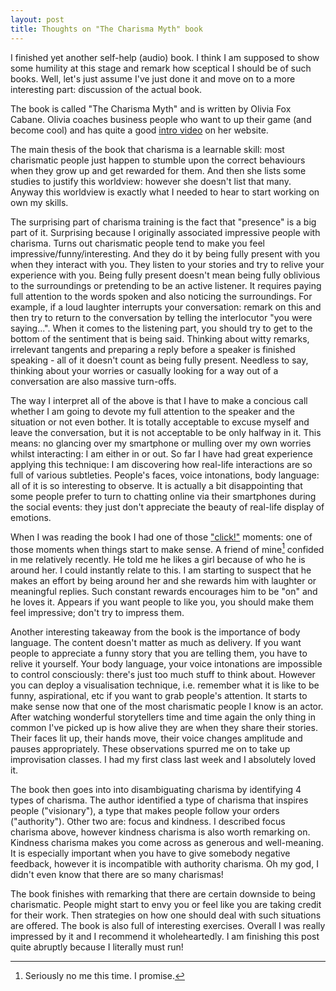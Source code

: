 ```yaml
---
layout: post
title: Thoughts on "The Charisma Myth" book
---
```


I finished yet another self-help (audio) book. I think I am supposed to show
some humility at this stage and remark how sceptical I should be of such books.
Well, let's just assume I've just done it and move on to a more interesting
part: discussion of the actual book.

The book is called "The Charisma Myth" and is written by Olivia Fox Cabane.
Olivia coaches business people who want to up their game (and become cool) and
has quite a good [intro video][vid] on her website.

The main thesis of the book that charisma is a learnable skill: most
charismatic people just happen to stumble upon the correct behaviours when they
grow up and get rewarded for them. And then she lists some studies to justify
this worldview: however she doesn't list that many. Anyway this worldview is
exactly what I needed to hear to start working on own my skills.

The surprising part of charisma training is the fact that "presence" is a big
part of it. Surprising because I originally associated impressive people with
charisma. Turns out charismatic people tend to make you feel
impressive/funny/interesting. And they do it by being fully present with you
when they interact with you. They listen to your stories and try to relive your
experience with you. Being fully present doesn't mean being fully oblivious to
the surroundings or pretending to be an active listener. It requires paying
full attention to the words spoken and also noticing the surroundings. For
example, if a loud laughter interrupts your conversation: remark on this and
then try to return to the conversation by telling the interlocutor "you were
saying...". When it comes to the listening part, you should try to get to the
bottom of the sentiment that is being said. Thinking about witty remarks,
irrelevant tangents and preparing a reply before a speaker is finished speaking -
all of it doesn't count as being fully present. Needless to say, thinking about
your worries or casually looking for a way out of a conversation are also
massive turn-offs.

The way I interpret all of the above is that I have to make a concious call
whether I am going to devote my full attention to the speaker and the situation
or not even bother. It is totally acceptable to excuse myself and leave the
conversation, but it is not acceptable to be only halfway in it. This means: no
glancing over my smartphone or mulling over my own worries whilst interacting:
I am either in or out. So far I have had great experience applying this
technique: I am discovering how real-life interactions are so full of various
subtleties. People's faces, voice intonations, body language: all of it is
so interesting to observe. It is actually a bit disappointing that some people
prefer to turn to chatting online via their smartphones during the social
events: they just don't appreciate the beauty of real-life display of emotions.

When I was reading the book I had one of those ["click!"][click] moments: one
of those moments when things start to make sense. A friend of mine[^1] confided
in me relatively recently. He told me he likes a girl because of who he is
around her. I could instantly relate to this. I am starting to suspect that he
makes an effort by being around her and she rewards him with laughter or
meaningful replies. Such constant rewards encourages him to be "on" and he
loves it. Appears if you want people to like you, you should make them feel
impressive; don't try to impress them.

Another interesting takeaway from the book is the importance of body language.
The content doesn't matter as much as delivery. If you want people to
appreciate a funny story that you are telling them, you have to relive it
yourself. Your body language, your voice intonations are impossible to control
consciously: there's just too much stuff to think about. However you can deploy
a visualisation technique, i.e. remember what it is like to be funny,
aspirational, etc if you want to grab people's attention. It starts to make
sense now that one of the most charismatic people I know is an actor. After
watching wonderful storytellers time and time again the only thing in common
I've picked up is how alive they are when they share their stories. Their faces
lit up, their hands move, their voice changes amplitude and pauses
appropriately. These observations spurred me on to take up improvisation
classes. I had my first class last week and I absolutely loved it.

The book then goes into into disambiguating charisma by identifying 4 types of
charisma. The author identified a type of charisma that inspires people
("visionary"), a type that makes people follow your orders ("authority"). Other
two are: focus and kindness. I described focus charisma above, however kindness
charisma is also worth remarking on. Kindness charisma makes you come across as
generous and well-meaning. It is especially important when you have to give
somebody negative feedback, however it is incompatible with authority
charisma. Oh my god, I didn't even know that there are so many charismas!

The book finishes with remarking that there are certain downside to being
charismatic. People might start to envy you or feel like you are taking credit
for their work. Then strategies on how one should deal with such situations are
offered. The book is also full of interesting exercises. Overall I was really
impressed by it and I recommend it wholeheartedly. I am finishing this post
quite abruptly because I literally must run!

[^1]: Seriously no me this time. I promise.

[click]: http://lesswrong.com/lw/1mh/that_magical_click/

[vid]: http://foxcabane.com/
